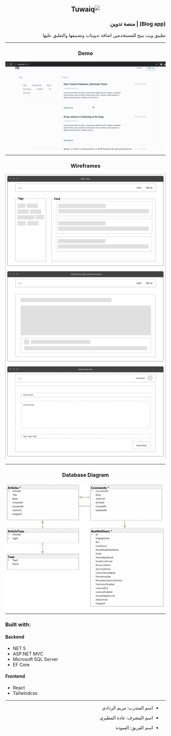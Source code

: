 <div dir="rtl" align="right" >

<div align="center">
    
![Tuwaiq](https://i.ibb.co/SV2BSn5/tuwaiq.png)
----

</div>
    
### (Blog app) | منصة تدوين

   تطبيق ويب يتيح للمستخدمين اضافة تدوينات وتصنيفها والتعليق عليها

----
    
<div align="center">
    
### Demo  

    
![Demo](demo.gif)
    
    
----

### Wireframes
    
![wireframe1](wireframe1.png)
![wireframe2](wireframe2.png)
![wireframe3](wireframe3.png)

----  
 
### Database Diagram
    
![erd](erd.png)

</div>

---- 

<div dir="ltr" align="left">    
    
### Built with:
#### Backend
- NET 5 
- ASP.NET MVC
- Microsoft SQL Server 
- EF Core
    
#### Frontend
- React
- Tailwindcss

</div>    
   

----  

<div dir="rtl">

    
- اسم المتدرب: مريم الردادي

- اسم المشرف: غادة المطيري

- اسم الفريق: السودة

</div>

</div>
    

</div>
